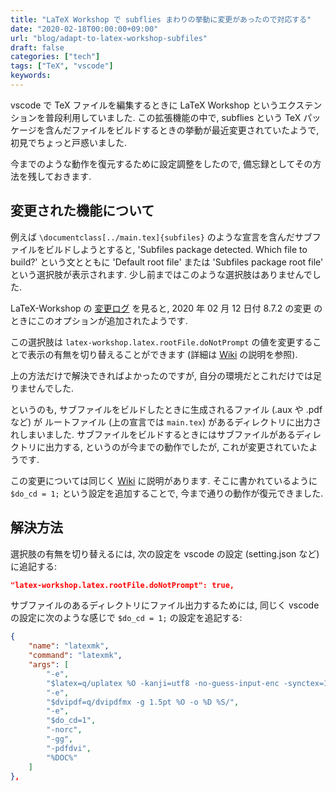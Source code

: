 ```yaml
---
title: "LaTeX Workshop で subflies まわりの挙動に変更があったので対応する"
date: "2020-02-18T00:00:00+09:00"
url: "blog/adapt-to-latex-workshop-subfiles"
draft: false
categories: ["tech"]
tags: ["TeX", "vscode"]
keywords:
---
```


vscode で TeX ファイルを編集するときに LaTeX Workshop というエクステンションを普段利用していました. この拡張機能の中で, subflies という TeX パッケージを含んだファイルをビルドするときの挙動が最近変更されていたようで, 初見でちょっと戸惑いました.

今までのような動作を復元するために設定調整をしたので, 備忘録としてその方法を残しておきます.

## 変更された機能について

例えば `\documentclass[../main.tex]{subfiles}` のような宣言を含んだサブファイルをビルドしようとすると, 'Subfiles package detected. Which file to build?' という文とともに 'Default root file' または 'Subfiles package root file' という選択肢が表示されます. 少し前まではこのような選択肢はありませんでした.

LaTeX-Workshop の [変更ログ](https://github.com/James-Yu/LaTeX-Workshop/blob/a693907aff0736f95eb7c7e792f9d54e50d84e9d/CHANGELOG.md) を見ると, 2020 年 02 月 12 日付 8.7.2 の変更
のときにこのオプションが追加されたようです.

この選択肢は `latex-workshop.latex.rootFile.doNotPrompt` の値を変更することで表示の有無を切り替えることができます (詳細は [Wiki](https://github.com/James-Yu/LaTeX-Workshop/wiki/Multi-File-Projects#latex-workshoplatexrootfiledonotprompt) の説明を参照).

上の方法だけで解決できればよかったのですが, 自分の環境だとこれだけでは足りませんでした.

というのも, サブファイルをビルドしたときに生成されるファイル (.aux や .pdf など) が ルートファイル (上の宣言では `main.tex`) があるディレクトリに出力されしまいました. サブファイルをビルドするときにはサブファイルがあるディレクトリに出力する, というのが今までの動作でしたが, これが変更されていたようです.

この変更については同じく [Wiki](https://github.com/James-Yu/LaTeX-Workshop/wiki/Multi-File-Projects#the-root-file) に説明があります. そこに書かれているように `$do_cd = 1;` という設定を追加することで, 今まで通りの動作が復元できました.

## 解決方法

選択肢の有無を切り替えるには, 次の設定を vscode の設定 (setting.json など) に追記する:

```json
"latex-workshop.latex.rootFile.doNotPrompt": true,
```

サブファイルのあるディレクトリにファイル出力するためには, 同じく vscode の設定に次のような感じで `$do_cd = 1;` の設定を追記する:

```json
{
    "name": "latexmk",
    "command": "latexmk",
    "args": [
        "-e",
        "$latex=q/uplatex %O -kanji=utf8 -no-guess-input-enc -synctex=1 -interaction=nonstopmode -file-line-error %S/",
        "-e",
        "$dvipdf=q/dvipdfmx -g 1.5pt %O -o %D %S/",
        "-e",
        "$do_cd=1",
        "-norc",
        "-gg",
        "-pdfdvi",
        "%DOC%"
    ]
},
```
